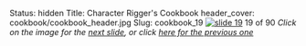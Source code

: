 Status: hidden
Title: Character Rigger's Cookbook
header_cover: cookbook/cookbook_header.jpg
Slug: cookbook_19
[![slide 19](https://dl.dropboxusercontent.com/u/2977490/presentations/cookbook/img19.jpg)](cookbook_20)
19 of 90
_Click on the image for the [next slide](cookbook_20), or click [here for the previous one](cookbook_18)_
